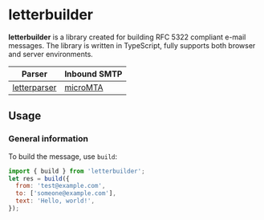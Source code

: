 # letterbuilder

**letterbuilder** is a library created for building RFC 5322 compliant e-mail messages. The library is written in TypeScript, fully supports both browser and server environments.

| Parser                                                 | Inbound SMTP                                   |
| ------------------------------------------------------ | ---------------------------------------------- |
| [letterparser](https://github.com/mat-sz/letterparser) | [microMTA](https://github.com/mat-sz/microMTA) |

## Usage

### General information

To build the message, use `build`:

```js
import { build } from 'letterbuilder';
let res = build({
  from: 'test@example.com',
  to: ['someone@example.com'],
  text: 'Hello, world!',
});
```

